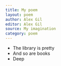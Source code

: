 ```yaml
---
title: My poem
layout: poem
author: Alex Gil
editor: Alex Gil
source: My imagination
category: poem
---
```


- The library is pretty
- And so are books
- Deep
